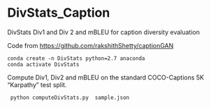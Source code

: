 # DivStats_Caption
DivStats Div1 and Div 2 and mBLEU for caption diversity evaluation

Code from https://github.com/rakshithShetty/captionGAN

```
conda create -n DivStats python=2.7 anaconda
conda activate DivStats
```

Compute  Div1, Div2 and mBLEU on the standard COCO-Captions 5K “Karpathy” test split.

```
 python computeDivStats.py  sample.json
 ```
